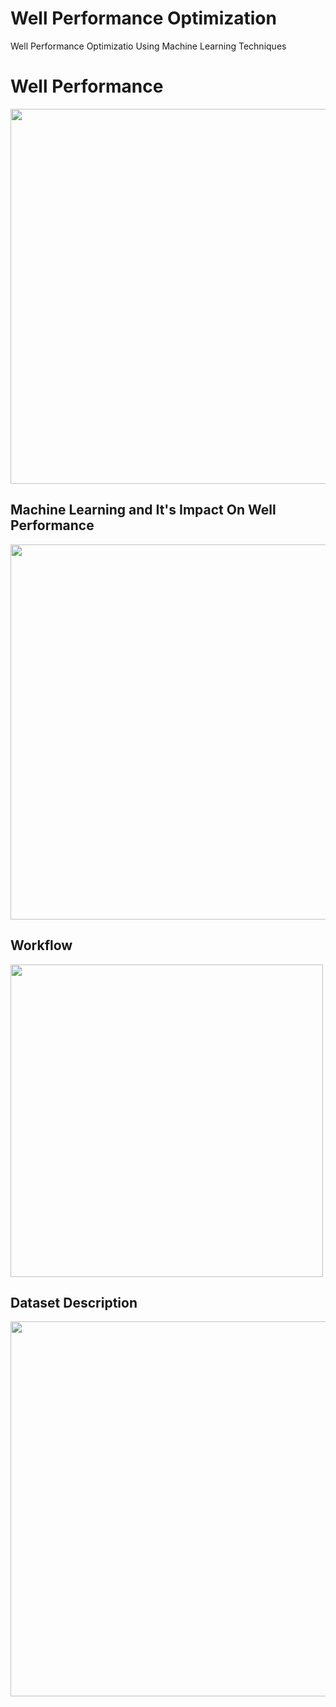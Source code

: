 # Well Performance Optimization

Well Performance Optimizatio Using Machine Learning Techniques

# Well Performance 

<img src="https://user-images.githubusercontent.com/65777681/93686940-45f9a280-fa7f-11ea-8656-fe4ad2b43afb.PNG" width="600">

## Machine Learning and It's Impact On Well Performance 

<img src="https://user-images.githubusercontent.com/65777681/93686947-54e05500-fa7f-11ea-8494-d000caea48bd.PNG" width="600">

## Workflow

<img src="https://user-images.githubusercontent.com/65777681/93686958-61fd4400-fa7f-11ea-8b4b-e7f8f06fd793.PNG" width="500">

## Dataset Description

<img src="https://user-images.githubusercontent.com/65777681/93686961-6de90600-fa7f-11ea-9068-2bdce50d56a4.PNG" width="600">
